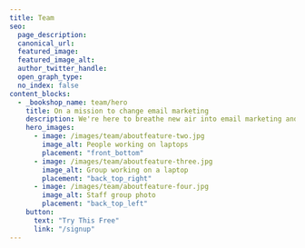 ```yaml
---
title: Team
seo:
  page_description:
  canonical_url:
  featured_image:
  featured_image_alt:
  author_twitter_handle:
  open_graph_type:
  no_index: false
content_blocks:
  - _bookshop_name: team/hero
    title: On a mission to change email marketing
    description: We're here to breathe new air into email marketing and help grow your business.
    hero_images:
      - image: /images/team/aboutfeature-two.jpg
        image_alt: People working on laptops
        placement: "front_bottom"
      - image: /images/team/aboutfeature-three.jpg
        image_alt: Group working on a laptop
        placement: "back_top_right"
      - image: /images/team/aboutfeature-four.jpg
        image_alt: Staff group photo
        placement: "back_top_left"
    button:
      text: "Try This Free"
      link: "/signup"
---
```

